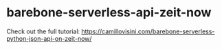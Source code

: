 # barebone-serverless-api-zeit-now

Check out the full tutorial: https://camillovisini.com/barebone-serverless-python-json-api-on-zeit-now/
